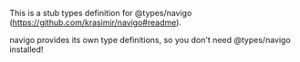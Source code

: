 This is a stub types definition for @types/navigo (https://github.com/krasimir/navigo#readme).

navigo provides its own type definitions, so you don't need @types/navigo installed!